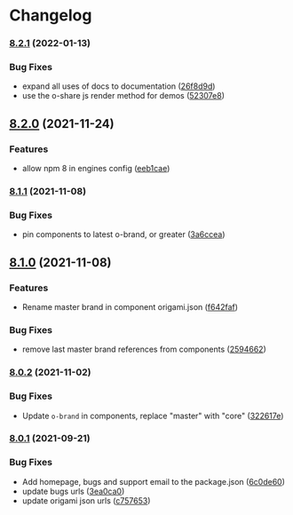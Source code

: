 # Changelog

### [8.2.1](https://www.github.com/Financial-Times/origami/compare/o-share-v8.2.0...o-share-v8.2.1) (2022-01-13)


### Bug Fixes

* expand all uses of docs to documentation ([26f8d9d](https://www.github.com/Financial-Times/origami/commit/26f8d9d8cbbe3e78902d8c3951b37e08150a77bd))
* use the o-share js render method for demos ([52307e8](https://www.github.com/Financial-Times/origami/commit/52307e83cd88a7da17bca608874d592d35a52532))

## [8.2.0](https://www.github.com/Financial-Times/origami/compare/o-share-v8.1.1...o-share-v8.2.0) (2021-11-24)


### Features

* allow npm 8 in engines config ([eeb1cae](https://www.github.com/Financial-Times/origami/commit/eeb1cae6e7f0379e647f2b41240b1f294997d528))

### [8.1.1](https://www.github.com/Financial-Times/origami/compare/o-share-v8.1.0...o-share-v8.1.1) (2021-11-08)


### Bug Fixes

* pin components to latest o-brand, or greater ([3a6ccea](https://www.github.com/Financial-Times/origami/commit/3a6ccea1e838e4a2003322ca1f855d0b87b26b60))

## [8.1.0](https://www.github.com/Financial-Times/origami/compare/o-share-v8.0.2...o-share-v8.1.0) (2021-11-08)


### Features

* Rename master brand in component origami.json ([f642faf](https://www.github.com/Financial-Times/origami/commit/f642faf0574d84ea8185b56e6090c8015def27e6))


### Bug Fixes

* remove last master brand references from components ([2594662](https://www.github.com/Financial-Times/origami/commit/2594662843811d3c56cd4a50bebffe9481486e91))

### [8.0.2](https://www.github.com/Financial-Times/origami/compare/o-share-v8.0.1...o-share-v8.0.2) (2021-11-02)


### Bug Fixes

* Update `o-brand` in components, replace "master" with "core" ([322617e](https://www.github.com/Financial-Times/origami/commit/322617ea80f30a6825d9c36872e05574b871ea82))

### [8.0.1](https://www.github.com/Financial-Times/origami/compare/o-share-v8.0.0...o-share-v8.0.1) (2021-09-21)


### Bug Fixes

* Add homepage, bugs and support email to the package.json ([6c0de60](https://www.github.com/Financial-Times/origami/commit/6c0de60ebd6e64c4dd16d000fcc6b79412ce30f4))
* update bugs urls ([3ea0ca0](https://www.github.com/Financial-Times/origami/commit/3ea0ca03bcb6e55142a77387ad0fff5ddf056d44))
* update origami json urls ([c757653](https://www.github.com/Financial-Times/origami/commit/c7576532b5a14f0462d5346dfb63238be025602e))
